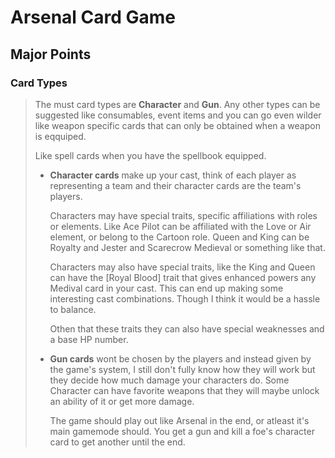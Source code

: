 # Arsenal Card Game

## Major Points


### Card Types
> The must card types are **Character** and **Gun**. Any other types can be suggested like consumables, event items and you can go even wilder like weapon specific cards that can only be obtained when a weapon is eqquiped.
>
> Like spell cards when you have the spellbook equipped.
>
> * **Character cards** make up your cast, think of each player as representing a team and their character cards are the team's players. 
>
>     Characters may have special traits, specific affiliations with roles or elements. Like Ace Pilot can be affiliated with the Love or Air element, or belong to the Cartoon role. Queen and King can be Royalty and Jester and Scarecrow Medieval or something like that.
>
>     Characters may also have special traits, like the King and Queen can have the [Royal Blood] trait that gives enhanced powers any Medival card in your cast. This can end up making some interesting cast combinations. Though I think it would be a hassle to balance.
>
>     Othen that these traits they can also have special weaknesses and a base HP number.
>
> * **Gun cards** wont be chosen by the players and instead given by the game's system, I still don't fully know how they will work but they decide how much damage your characters do. Some Character can have favorite weapons that they will maybe unlock an ability of it or get more damage.
>
>     The game should play out like Arsenal in the end, or atleast it's main gamemode should. You get a gun and kill a foe's character card to get another until the end.
